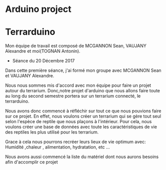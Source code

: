 # Arduino project 

# Terrarduino

Mon équipe de travail est composé de MCGANNON Sean, VAUJANY  Alexandre et moi(TOGNAN Antonin).

 * Séance du 20 Décembre 2017
 

Dans cette première séance, j'ai formé mon groupe avec MCGANNON Sean et VAUJANY  Alexandre.

Nous nous sommes mis d'accord avec mon équipe pour faire un projet autour du terrarium. 
Donc,notre projet d'arduino que nous allons faire toute au long du second semestre portera sur un terrarium connecté, le terrarduino.

Nous avons donc commencé à réfléchir sur tout ce que nous pouvions faire sur ce projet.
En effet, nous voulons créer un terrarium qui se gère tout seul selon l'espèce de reptile que nous plaçons à l'intérieur.
Pour cela, nous voulons créer une base de données avec toute les caractéristiques de vie des reptiles les plus utilisé pour les terrarium.

Grace à cela nous pourrons recréer leurs lieux de vie optimum avec:
Humidité ,chaleur , alimentation, hydratation, etc ... 

Nous avons aussi commencé la liste du matériel dont nous aurons besoins afin d'accomplir ce projet 
